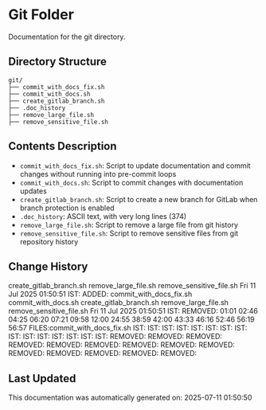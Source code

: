 <!-- filepath: /home/michaelnewham/Projects/create_python_project/scripts/git/aboutthisfolder.md -->
# Git Folder

Documentation for the git directory.

## Directory Structure

```
git/
├── commit_with_docs_fix.sh
├── commit_with_docs.sh
├── create_gitlab_branch.sh
├── .doc_history
├── remove_large_file.sh
├── remove_sensitive_file.sh
```

## Contents Description

- `commit_with_docs_fix.sh`: Script to update documentation and commit changes without running into pre-commit loops
- `commit_with_docs.sh`: Script to commit changes with documentation updates
- `create_gitlab_branch.sh`: Script to create a new branch for GitLab when branch protection is enabled
- `.doc_history`: ASCII text, with very long lines (374)
- `remove_large_file.sh`: Script to remove a large file from git history
- `remove_sensitive_file.sh`: Script to remove sensitive files from git repository history

## Change History

create_gitlab_branch.sh
remove_large_file.sh
remove_sensitive_file.sh
Fri 11 Jul 2025 01:50:51 IST: ADDED: commit_with_docs_fix.sh commit_with_docs.sh create_gitlab_branch.sh remove_large_file.sh remove_sensitive_file.sh 
Fri 11 Jul 2025 01:50:51 IST: REMOVED:               01:01 02:46 04:25 06:20 07:21 09:58 12:00 24:55 38:59 42:00 43:33 46:16 52:46 56:19 56:57 FILES:commit_with_docs_fix.sh IST: IST: IST: IST: IST: IST: IST: IST: IST: IST: IST: IST: IST: IST: IST: REMOVED: REMOVED: REMOVED: REMOVED: REMOVED: REMOVED: REMOVED: REMOVED: REMOVED: REMOVED: REMOVED: REMOVED: REMOVED: REMOVED: 

## Last Updated

This documentation was automatically generated on: 2025-07-11 01:50:50
